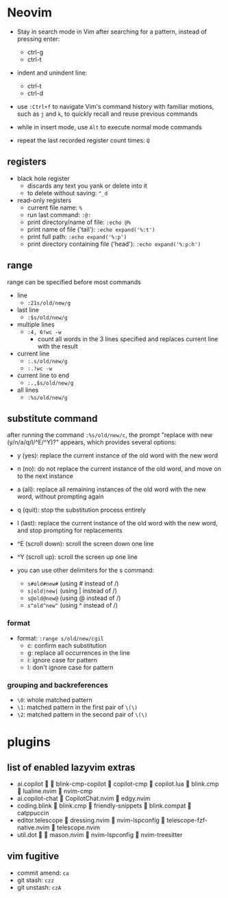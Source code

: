 # Neovim

- Stay in search mode in Vim after searching for a pattern, instead of pressing enter:
  - ctrl-g
  - ctrl-t

- indent and unindent line:
  - ctrl-t
  - ctrl-d

- use `:Ctrl+f` to navigate Vim's command history with familiar motions, such as `j` and `k`, to quickly recall and reuse previous commands

- while in insert mode, use `Alt` to execute normal mode commands
- repeat the last recorded register count times: `Q`

## registers

- black hole register
  - discards any text you yank or delete into it
  - to delete without saving: `"_d`
- read-only registers
  - current file name: `%`
  - run last command: `:@:`
  - print directory/name of file: `:echo @%`
  - print name of file ('tail'): `:echo expand('%:t')`
  - print full path: `:echo expand('%:p')`
  - print directory containing file ('head'): `:echo expand('%:p:h')`

## range

range can be specified before most commands

- line
  - `:21s/old/new/g`
- last line
  - `:$s/old/new/g`
- multiple lines
  - `:4, 6!wc -w`
    - count all words in the 3 lines specified and replaces current line with the result
- current line
  - `:.s/old/new/g`
  - `:.!wc -w`
- current line to end
  - `:.,$s/old/new/g`
- all lines
  - `:%s/old/new/g`

## substitute command

after running the command `:%s/old/new/c`, the prompt "replace with new (y/n/a/q/l/^E/^Y)?" appears, which provides several options:
- y (yes): replace the current instance of the old word with the new word
- n (no): do not replace the current instance of the old word, and move on to the next instance
- a (all): replace all remaining instances of the old word with the new word, without prompting again
- q (quit): stop the substitution process entirely
- l (last): replace the current instance of the old word with the new word, and stop prompting for replacements
- ^E (scroll down): scroll the screen down one line
- ^Y (scroll up): scroll the screen up one line

- you can use other delimiters for the s command:
  - `s#old#new#` (using # instead of /)
  - `s|old|new|` (using | instead of /)
  - `s@old@new@` (using @ instead of /)
  - `s^old^new^` (using ^ instead of /)

### format

- format: `:range s/old/new/cgil`
  - c: confirm each substitution
  - g: replace all occurrences in the line
  - i: ignore case for pattern
  - l: don't ignore case for pattern

### grouping and backreferences

- `\0`: whole matched pattern
- `\1`: matched pattern in the first pair of `\(\)`
- `\2`: matched pattern in the second pair of `\(\)`

# plugins

## list of enabled lazyvim extras

- ai.copilot    blink-cmp-copilot  copilot-cmp  copilot.lua  blink.cmp  lualine.nvim  nvim-cmp
- ai.copilot-chat  CopilotChat.nvim  edgy.nvim
- coding.blink  blink.cmp  friendly-snippets  blink.compat  catppuccin
- editor.telescope  dressing.nvim  nvim-lspconfig  telescope-fzf-native.nvim  telescope.nvim
- util.dot    mason.nvim  nvim-lspconfig  nvim-treesitter

## vim fugitive

- commit amend: `ca`
- git stash: `czz`
- git unstash: `czA`
